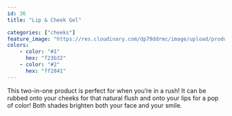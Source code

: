 ```yaml
---
id: 36
title: "Lip & Cheek Gel"

categories: ["cheeks"]
feature_image: "https://res.cloudinary.com/dp79ddrmc/image/upload/products/lipCheek.jpg"
colors:
    - color: "#1"
      hex: "f23b32"
    - color: "#2"
      hex: "ff2841"
---
```

This two-in-one product is perfect for when you’re in a rush! It can be rubbed onto your cheeks for that natural flush and onto your lips for a pop of color! Both shades brighten both your face and your smile. 